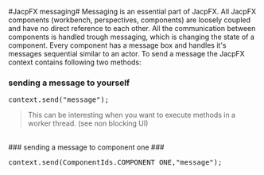 
#JacpFX messaging#
Messaging is an essential part of JacpFX. All JacpFX components (workbench, perspectives, components) are loosely coupled and have no direct reference to each other. 
All the communication between components is handled trough messaging, which is changing the state of a component. Every component has a message box and handles it's messages sequential similar to an actor. 
To send a message the JacpFX context contains following two methods:
### sending a message to yourself ###
<pre>
context.send("message");
</pre>
> This can be interesting when you want to execute methods in a worker thread. (see non blocking UI)

<br/>
### sending a message to component one ###
<pre>
context.send(ComponentIds.COMPONENT_ONE,"message");
</pre> 




